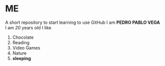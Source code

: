 # ME
A short repository to start learning to use GitHub
I am **PEDRO PABLO VEGA**
I am *20* years old
I like
1. Chocolate
2. Reading
3. Video Games
4. Nature
5. **sleeping**
